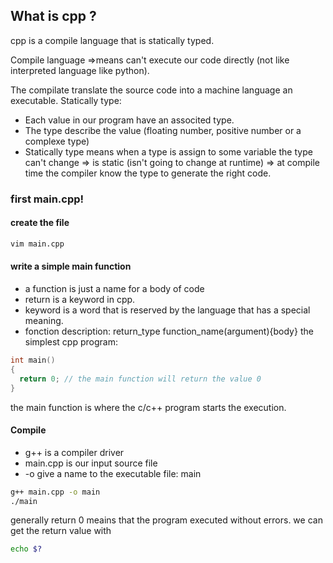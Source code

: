 
## What is cpp ?
cpp is a compile language that is statically typed.  

Compile language =>means can't execute our code directly (not like interpreted language like python).

The compilate translate the source code into a machine language an executable.
Statically type:
- Each value in our program have an associted type.
- The type describe the value (floating number, positive number or a complexe type)
- Statically type means when a type is assign to some variable the type can't change 
  => is static (isn't going to change at runtime)
  => at compile time the compiler know the type to generate the right code.

### first main.cpp!
#### create the file
```bash
vim main.cpp
```
#### write a simple main function
- a function is just a name for a body of code
- return is a keyword in cpp.  
- keyword is a word that is reserved by the language that has a special meaning.
- fonction description: return_type function_name(argument){body}
the simplest cpp program:
```cpp
int main()
{
  return 0; // the main function will return the value 0
}
```
the main function is where the c/c++ program starts the execution.

#### Compile
- g++ is a compiler driver
- main.cpp is our input source file
- -o give a name to the executable file: main
```bash
g++ main.cpp -o main
./main
```
generally return 0 meains that the program executed without errors.
we can get the return value with
```bash
echo $?
```